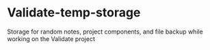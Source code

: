 # Validate-temp-storage

Storage for random notes, project components, and file backup while working on the Validate project
